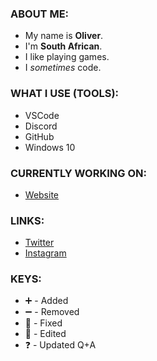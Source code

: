 ### ABOUT ME:
- My name is **Oliver**.
- I'm **South African**.
- I like playing games.
- I *sometimes* code.

### WHAT I USE (TOOLS):
- VSCode
- Discord
- GitHub
- Windows 10

### CURRENTLY WORKING ON:
- [Website](https://ohzlby.github.io/)

### LINKS:
- [Twitter](https://twitter.com/OHzlby)
- [Instagram](https://instagram.com/OHzlby)

### KEYS:
- ➕ - Added
- ➖ - Removed
- 🔨 - Fixed
- 📝 - Edited
- ❓ - Updated Q+A
